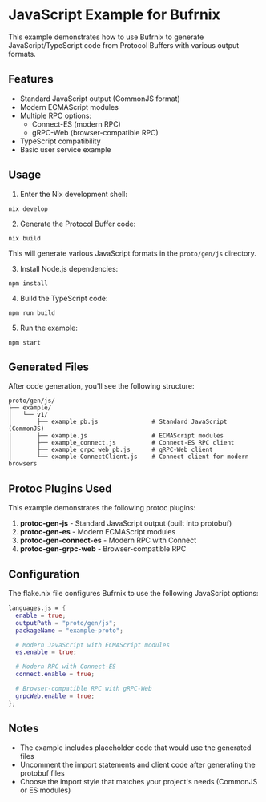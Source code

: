 # JavaScript Example for Bufrnix

This example demonstrates how to use Bufrnix to generate JavaScript/TypeScript code from Protocol Buffers with various output formats.

## Features

- Standard JavaScript output (CommonJS format)
- Modern ECMAScript modules
- Multiple RPC options:
  - Connect-ES (modern RPC)
  - gRPC-Web (browser-compatible RPC)
- TypeScript compatibility
- Basic user service example

## Usage

1. Enter the Nix development shell:

```shell
nix develop
```

2. Generate the Protocol Buffer code:

```shell
nix build
```

This will generate various JavaScript formats in the `proto/gen/js` directory.

3. Install Node.js dependencies:

```shell
npm install
```

4. Build the TypeScript code:

```shell
npm run build
```

5. Run the example:

```shell
npm start
```

## Generated Files

After code generation, you'll see the following structure:

```
proto/gen/js/
├── example/
│   └── v1/
│       ├── example_pb.js               # Standard JavaScript (CommonJS)
│       ├── example.js                  # ECMAScript modules
│       ├── example_connect.js          # Connect-ES RPC client
│       ├── example_grpc_web_pb.js      # gRPC-Web client
│       └── example-ConnectClient.js    # Connect client for modern browsers
```

## Protoc Plugins Used

This example demonstrates the following protoc plugins:

1. **protoc-gen-js** - Standard JavaScript output (built into protobuf)
2. **protoc-gen-es** - Modern ECMAScript modules
3. **protoc-gen-connect-es** - Modern RPC with Connect
4. **protoc-gen-grpc-web** - Browser-compatible RPC

## Configuration

The flake.nix file configures Bufrnix to use the following JavaScript options:

```nix
languages.js = {
  enable = true;
  outputPath = "proto/gen/js";
  packageName = "example-proto";

  # Modern JavaScript with ECMAScript modules
  es.enable = true;

  # Modern RPC with Connect-ES
  connect.enable = true;

  # Browser-compatible RPC with gRPC-Web
  grpcWeb.enable = true;
};
```

## Notes

- The example includes placeholder code that would use the generated files
- Uncomment the import statements and client code after generating the protobuf files
- Choose the import style that matches your project's needs (CommonJS or ES modules)
